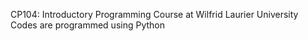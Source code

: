 CP104: Introductory Programming Course at Wilfrid Laurier University
Codes are programmed using Python
